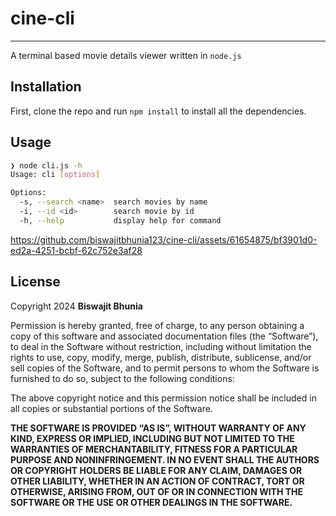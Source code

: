 # cine-cli
---
A terminal based movie details viewer written in `node.js`

## Installation
First, clone the repo and run `npm install` to install all the dependencies.

## Usage
```sh
❯ node cli.js -h
Usage: cli [options]

Options:
  -s, --search <name>  search movies by name
  -i, --id <id>        search movie by id
  -h, --help           display help for command
```


https://github.com/biswajitbhunia123/cine-cli/assets/61654875/bf3901d0-ed2a-4251-bcbf-62c752e3af28


## License
Copyright 2024 **Biswajit Bhunia**

Permission is hereby granted, free of charge, to any person obtaining a copy of this software and associated documentation files (the “Software”), to deal in the Software without restriction, including without limitation the rights to use, copy, modify, merge, publish, distribute, sublicense, and/or sell copies of the Software, and to permit persons to whom the Software is furnished to do so, subject to the following conditions:

The above copyright notice and this permission notice shall be included in all copies or substantial portions of the Software.

**THE SOFTWARE IS PROVIDED “AS IS”, WITHOUT WARRANTY OF ANY KIND, EXPRESS OR IMPLIED, INCLUDING BUT NOT LIMITED TO THE WARRANTIES OF MERCHANTABILITY, FITNESS FOR A PARTICULAR PURPOSE AND NONINFRINGEMENT. IN NO EVENT SHALL THE AUTHORS OR COPYRIGHT HOLDERS BE LIABLE FOR ANY CLAIM, DAMAGES OR OTHER LIABILITY, WHETHER IN AN ACTION OF CONTRACT, TORT OR OTHERWISE, ARISING FROM, OUT OF OR IN CONNECTION WITH THE SOFTWARE OR THE USE OR OTHER DEALINGS IN THE SOFTWARE.**
